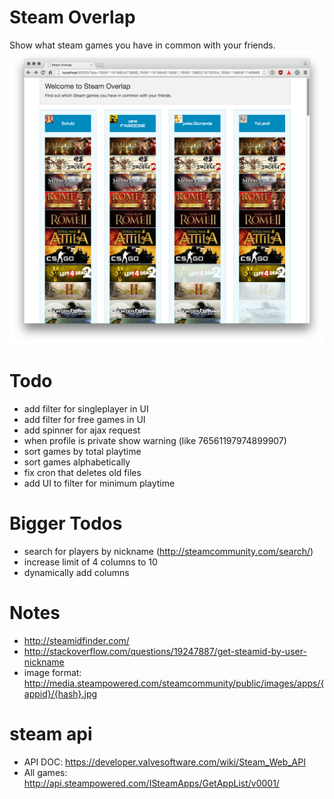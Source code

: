 # Steam Overlap
Show what steam games you have in common with your friends.
![screenshot](screenshot.png)

# Todo
* add filter for singleplayer in UI
* add filter for free games in UI
* add spinner for ajax request
* when profile is private show warning (like 76561197974899907)
* sort games by total playtime
* sort games alphabetically
* fix cron that deletes old files
* add UI to filter for minimum playtime

# Bigger Todos
* search for players by nickname (http://steamcommunity.com/search/)
* increase limit of 4 columns to 10
* dynamically add columns

# Notes
* http://steamidfinder.com/
* http://stackoverflow.com/questions/19247887/get-steamid-by-user-nickname
* image format: http://media.steampowered.com/steamcommunity/public/images/apps/{appid}/{hash}.jpg

# steam api
* API DOC: https://developer.valvesoftware.com/wiki/Steam_Web_API
* All games: http://api.steampowered.com/ISteamApps/GetAppList/v0001/
